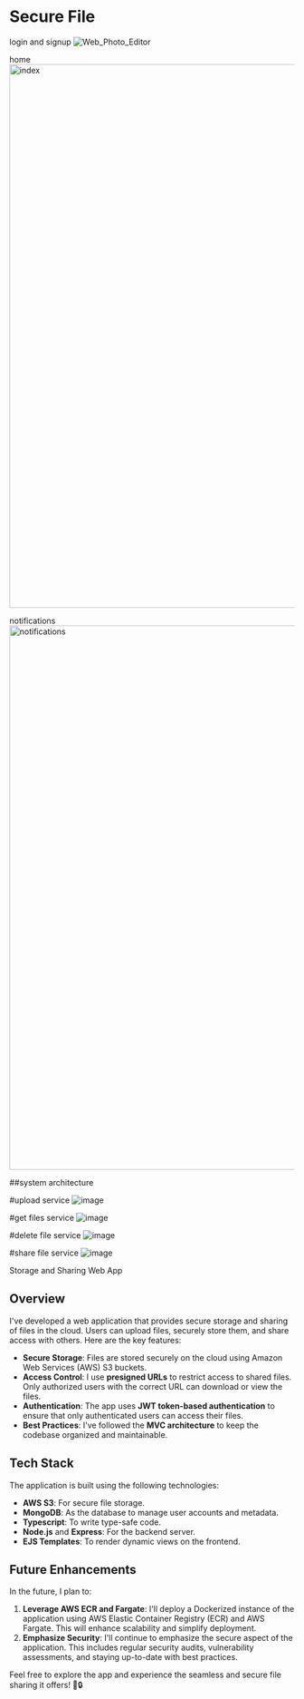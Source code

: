 # Secure File

login and signup
![Web_Photo_Editor](https://github.com/JaykumarPatel1998/Node-Express-Mongo-Typescript-Project/assets/85047980/5b3c63fb-c975-4bb8-aec6-716889d539f7)

home
<img width="959" alt="index" src="https://github.com/JaykumarPatel1998/Node-Express-Mongo-Typescript-Project/assets/85047980/7a9c499d-ebd1-497a-b713-938bf8d9a04a">

notifications
<img width="960" alt="notifications" src="https://github.com/JaykumarPatel1998/Node-Express-Mongo-Typescript-Project/assets/85047980/c0dda9b6-5e0f-4b19-a9f6-af1ea4ac030b">


##system architecture

#upload service
![image](https://github.com/JaykumarPatel1998/Node-Express-Mongo-Typescript-Project/assets/85047980/06cd7724-333f-4efe-a3d6-9a4fff84386c)

#get files service
![image](https://github.com/JaykumarPatel1998/Node-Express-Mongo-Typescript-Project/assets/85047980/fee07b6f-9e85-4ccc-8768-05e9689a516c)

#delete file service
![image](https://github.com/JaykumarPatel1998/Node-Express-Mongo-Typescript-Project/assets/85047980/ee1e35e2-49ad-4ad9-9c5d-0b0eb2b34f3b)

#share file service
![image](https://github.com/JaykumarPatel1998/Node-Express-Mongo-Typescript-Project/assets/85047980/cc0d6586-e8ed-48aa-bb7e-3ee93151f162)


Storage and Sharing Web App

## Overview
I've developed a web application that provides secure storage and sharing of files in the cloud. Users can upload files, securely store them, and share access with others. Here are the key features:

- **Secure Storage**: Files are stored securely on the cloud using Amazon Web Services (AWS) S3 buckets.
- **Access Control**: I use **presigned URLs** to restrict access to shared files. Only authorized users with the correct URL can download or view the files.
- **Authentication**: The app uses **JWT token-based authentication** to ensure that only authenticated users can access their files.
- **Best Practices**: I've followed the **MVC architecture** to keep the codebase organized and maintainable.

## Tech Stack
The application is built using the following technologies:

- **AWS S3**: For secure file storage.
- **MongoDB**: As the database to manage user accounts and metadata.
- **Typescript**: To write type-safe code.
- **Node.js** and **Express**: For the backend server.
- **EJS Templates**: To render dynamic views on the frontend.

## Future Enhancements
In the future, I plan to:

1. **Leverage AWS ECR and Fargate**: I'll deploy a Dockerized instance of the application using AWS Elastic Container Registry (ECR) and AWS Fargate. This will enhance scalability and simplify deployment.
2. **Emphasize Security**: I'll continue to emphasize the secure aspect of the application. This includes regular security audits, vulnerability assessments, and staying up-to-date with best practices.

Feel free to explore the app and experience the seamless and secure file sharing it offers! 🚀🔒
